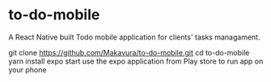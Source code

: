 # to-do-mobile
A React Native built Todo mobile application for clients' tasks managament.

git clone https://github.com/Makavura/to-do-mobile.git
cd to-do-mobile
yarn install
expo start
use the expo application from Play store to run app on your phone
